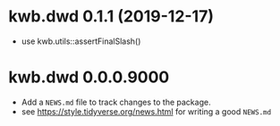 # kwb.dwd 0.1.1 (2019-12-17)

* use kwb.utils::assertFinalSlash()

# kwb.dwd 0.0.0.9000

* Add a `NEWS.md` file to track changes to the package.
* see https://style.tidyverse.org/news.html for writing a good `NEWS.md`
